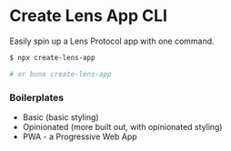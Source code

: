 # Create Lens App CLI

Easily spin up a Lens Protocol app with one command.

```sh
$ npx create-lens-app

# or bunx create-lens-app
```

### Boilerplates

- Basic (basic styling)
- Opinionated (more built out, with opinionated styling)
- PWA - a Progressive Web App
